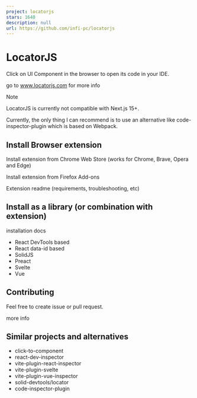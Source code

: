 ```yaml
---
project: locatorjs
stars: 1640
description: null
url: https://github.com/infi-pc/locatorjs
---
```


LocatorJS
=========

Click on UI Component in the browser to open its code in your IDE.

go to www.locatorjs.com for more info

Note

LocatorJS is currently not compatible with Next.js 15+.

Currently, the only thing I can recommend is to use an alternative like code-inspector-plugin which is based on Webpack.

Install Browser extension
-------------------------

Install extension from Chrome Web Store (works for Chrome, Brave, Opera and Edge)

Install extension from Firefox Add-ons

Extension readme (requirements, troubleshooting, etc)

Install as a library (or combination with extension)
----------------------------------------------------

installation docs

-   React DevTools based
-   React data-id based
-   SolidJS
-   Preact
-   Svelte
-   Vue

Contributing
------------

Feel free to create issue or pull request.

more info

Similar projects and alternatives
---------------------------------

-   click-to-component
-   react-dev-inspector
-   vite-plugin-react-inspector
-   vite-plugin-svelte
-   vite-plugin-vue-inspector
-   solid-devtools/locator
-   code-inspector-plugin
